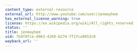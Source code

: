 ```yaml
---
content_type: external-resource
external_url: http://www.youtube.com/user/jenmayhem
has_external_license_warning: true
license: https://en.wikipedia.org/wiki/All_rights_reserved
status: ''
title: jenmayhem
uid: 7b4f0fce-d963-4269-b274-ff1fca9653c8
wayback_url: ''
---
```

